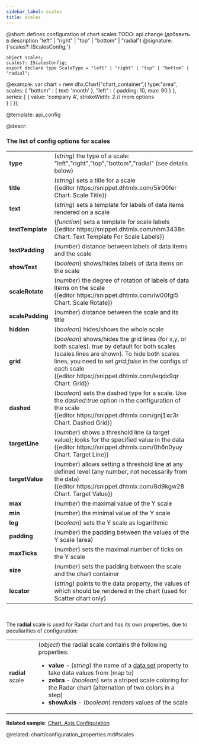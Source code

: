 ```yaml
---
sidebar_label: scales
title: scales
---          
```


@short: defines configuration of chart scales
TODO: api change (добавить в description "left" | "right" | "top" | "bottom" | "radial")
@signature: {'scales?: IScalesConfig;'}
```todoapi
object scales;
scales?: IScalesConfig;
export declare type ScaleType = "left" | "right" | "top" | "bottom" | "radial";
```

@example: 
var chart = new dhx.Chart("chart_container",{
    type:"area",
    scales: {
    	"bottom" : {
    		text: 'month'
    	},
    	"left" : {
    		padding: 10,
    		max: 90
    	}
    },
    series: [
        {
           value: 'company A',
           strokeWidth: 2
           // more options   
        }
    ]
});


@template:	api_config

@descr: 

### The list of config options for scales

<table class="webixdoc_links">
	<tbody>
    	<tr>
			<td class="webixdoc_links0"><b>type</b></td>
			<td>(<i>string</i>) the type of a scale: "left","right","top","bottom","radial" (see details below) </td>
		</tr>
        <tr>
			<td class="webixdoc_links0"><b>title</b></td>
			<td>(<i>string</i>) sets a title for a scale <br/>{{editor    https://snippet.dhtmlx.com/5ir00fer	Chart. Scale Title}}</td>
		</tr>
		<tr>
			<td class="webixdoc_links0"><b>text</b></td>
			<td>(<i>string</i>) sets a template for labels of data items rendered on a scale</td>
		</tr>
		<tr>
			<td class="webixdoc_links0"><b>textTemplate</b></td>
			<td>(<i>function</i>) sets a template for scale labels <br/>{{editor    https://snippet.dhtmlx.com/nhm3438n	Chart. Text Template For Scale Labels}}</td>
		</tr>
		<tr>
			<td class="webixdoc_links0"><b>textPadding</b></td>
			<td>(<i>number</i>) distance between labels of data items and the scale</td>
		</tr>
		<tr>
			<td class="webixdoc_links0"><b>showText</b></td>
			<td>(<i>boolean</i>) shows/hides labels of data items on the scale</td>
		</tr>
		<tr>
			<td class="webixdoc_links0"><b>scaleRotate</b></td>
			<td>(<i>number</i>) the degree of rotation of labels of data items on the scale <br/>{{editor    https://snippet.dhtmlx.com/iw00fgl5	Chart. Scale Rotate}}</td>
		</tr>
		<tr>
			<td class="webixdoc_links0"><b>scalePadding</b></td>
			<td>(<i>number</i>) distance between the scale and its title</td>
		</tr>
		<tr>
			<td class="webixdoc_links0"><b>hidden</b></td>
			<td>(<i>boolean</i>) hides/shows the whole scale</td>
		</tr>
		<tr>
			<td class="webixdoc_links0"><b>grid</b></td>
			<td>(<i>boolean</i>) shows/hides the grid lines (for x,y, or both scales). <i>true</i> by default for both scales (scales lines are shown). To hide both scales lines, you need to set <i>grid:false</i> in the configs of each scale 
<br/> {{editor    https://snippet.dhtmlx.com/leqdx9qr	Chart. Grid}}</td>
		</tr>
		<tr>
			<td class="webixdoc_links0"><b>dashed</b></td>
			<td>(<i>boolean</i>) sets the dashed type for a scale. Use the <i>dashed:true</i> option in the configuration of the scale <br/>{{editor    https://snippet.dhtmlx.com/gnj1xc3r	Chart. Dashed Grid}}</td>
		</tr>
		<tr>
			<td class="webixdoc_links0"><b>targetLine</b></td>
			<td>(<i>number</i>) shows a threshold line (a target value); looks for the specified value in the data <br/>{{editor    https://snippet.dhtmlx.com/0h6n0yuy	Chart. Target Line}}</td>
		</tr>
		<tr>
			<td class="webixdoc_links0"><b>targetValue</b></td>
			<td>(<i>number</i>) allows setting a threshold line at any defined level (any number, not necessarily from the data) <br/>{{editor    https://snippet.dhtmlx.com/8d9kgw28	Chart. Target Value}}</td>
		</tr>
		<tr>
			<td class="webixdoc_links0"><b>max</b></td>
			<td>(<i>number</i>) the maximal value of the Y scale</td>
		</tr>
		<tr>
			<td class="webixdoc_links0"><b>min</b></td>
			<td>(<i>number</i>) the minimal value of the Y scale</td>
		</tr>
		<tr>
			<td class="webixdoc_links0"><b>log</b></td>
			<td>(<i>boolean</i>) sets the Y scale as logarithmic</td>
		</tr>
		<tr>
			<td class="webixdoc_links0"><b>padding</b></td>
			<td>(<i>number</i>) the padding between the values of the Y scale (area)</td>
		</tr>
		<tr>
			<td class="webixdoc_links0"><b>maxTicks</b></td>
			<td>(<i>number</i>) sets the maximal number of ticks on the Y scale</td>
		</tr>
		<tr>
			<td class="webixdoc_links0"><b>size</b></td>
			<td>(<i>number</i>) sets the padding between the scale and the chart container</td>
		</tr>
		<tr>
			<td class="webixdoc_links0"><b>locator</b></td>
			<td>(<i>string</i>) points to the data property, the values of which should be rendered in the chart (used for Scatter chart only)</td>
		</tr>
    </tbody>
</table>
<br/>



The **radial** scale is used for Radar chart and has its own properties, due to peculiarities of configuration:

<table class="webixdoc_links">
	<tbody>
       <tr>
			<td class="webixdoc_links0"><b>radial</b> scale</td>
			<td>(<i>object</i>) the radial scale contains the following properties:
            	<ul>
                	<li><b>value</b> - (<i>string</i>) the name of a <a href="https://docs.dhtmlx.com/suite/chart__data_loading.html#preparingdataset">data set</a> property to take data values from (map to)</li>
                    <li><b>zebra</b> - (<i>boolean</i>) sets a striped scale coloring for the Radar chart (alternation of two colors in a step)</li>
                    <li><b>showAxis</b> - (<i>boolean</i>) renders values of the scale</li>
                </ul>
            </td>
		</tr>
    </tbody>
</table>

**Related sample**: [Chart. Axis Configuration](https://snippet.dhtmlx.com/yksfvhhl)

@related:
chart/configuration_properties.md#scales
